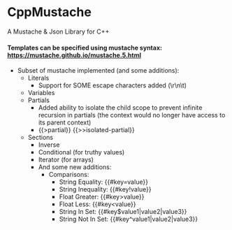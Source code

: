 # CppMustache
A Mustache &amp; Json Library for C++

#### Templates can be specified using mustache syntax: https://mustache.github.io/mustache.5.html
- Subset of mustache implemented (and some additions):
    - Literals
       - Support for SOME escape characters added (\r\n\t)
    - Variables
    - Partials
      - Added ability to isolate the child scope to prevent infinite recursion in partials (the context would no longer have access to its parent context)
      - {{>partial}} {{>>isolated-partial}}
    - Sections
       - Inverse
       - Conditional (for truthy values)
       - Iterator (for arrays)
       - And some new additions:
            - Comparisons:
                 - String Equality: {{#key=value}}
                 - String Inequality: {{#key!value}}
                 - Float Greater: {{#key>value}}
                 - Float Less: {{#key<value}}
                 - String In Set: {{#key$value1|value2|value3}}
                 - String Not In Set: {{#key^value1|value2|value3}}
